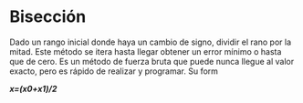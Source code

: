 # Bisección

Dado un rango inicial donde haya un cambio de signo, dividir el rano por la mitad. Este método se itera hasta llegar obtener un error mínimo o hasta que de cero. Es un método de fuerza bruta que puede nunca llegue al valor exacto, pero es rápido de realizar y programar. Su form

***x=(x0+x1)/2***




<!--stackedit_data:
eyJoaXN0b3J5IjpbLTEwNDk0MDc1NDYsLTQxMTczMTg2OCwtNz
U1NzY0MDZdfQ==
-->